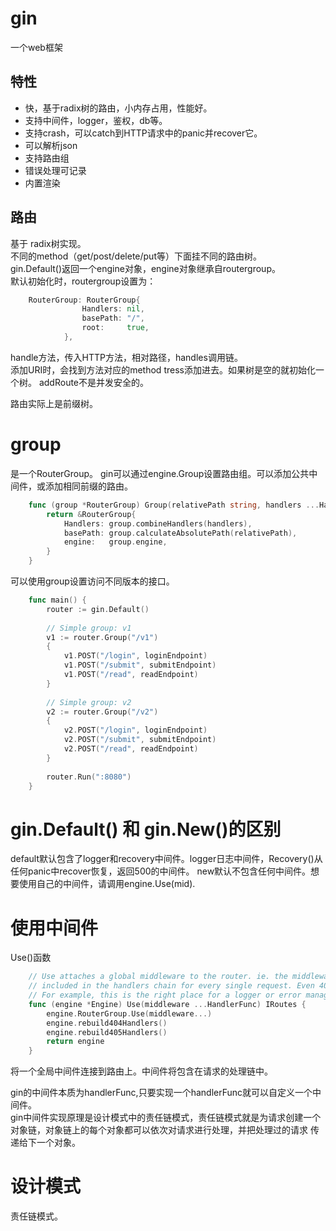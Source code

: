 # gin
一个web框架

## 特性
- 快，基于radix树的路由，小内存占用，性能好。
- 支持中间件，logger，鉴权，db等。
- 支持crash，可以catch到HTTP请求中的panic并recover它。
- 可以解析json
- 支持路由组
- 错误处理可记录
- 内置渲染


## 路由
基于 radix树实现。            
不同的method（get/post/delete/put等）下面挂不同的路由树。  
gin.Default()返回一个engine对象，engine对象继承自routergroup。  
默认初始化时，routergroup设置为：          
```go
    RouterGroup: RouterGroup{
    			Handlers: nil,
    			basePath: "/",
    			root:     true,
    		},
```


handle方法，传入HTTP方法，相对路径，handles调用链。      
添加URI时，会找到方法对应的method tress添加进去。如果树是空的就初始化一个树。
addRoute不是并发安全的。        

路由实际上是前缀树。



# group
是一个RouterGroup。
gin可以通过engine.Group设置路由组。可以添加公共中间件，或添加相同前缀的路由。
```go
    func (group *RouterGroup) Group(relativePath string, handlers ...HandlerFunc) *RouterGroup {
    	return &RouterGroup{
    		Handlers: group.combineHandlers(handlers),
    		basePath: group.calculateAbsolutePath(relativePath),
    		engine:   group.engine,
    	}
    }
```
可以使用group设置访问不同版本的接口。

```go
    func main() {
    	router := gin.Default()
    
    	// Simple group: v1
    	v1 := router.Group("/v1")
    	{
    		v1.POST("/login", loginEndpoint)
    		v1.POST("/submit", submitEndpoint)
    		v1.POST("/read", readEndpoint)
    	}
    
    	// Simple group: v2
    	v2 := router.Group("/v2")
    	{
    		v2.POST("/login", loginEndpoint)
    		v2.POST("/submit", submitEndpoint)
    		v2.POST("/read", readEndpoint)
    	}
    
    	router.Run(":8080")
    }
```

# gin.Default() 和 gin.New()的区别
default默认包含了logger和recovery中间件。logger日志中间件，Recovery()从任何panic中recover恢复，返回500的中间件。
new默认不包含任何中间件。想要使用自己的中间件，请调用engine.Use(mid).

# 使用中间件
Use()函数
```go
    // Use attaches a global middleware to the router. ie. the middleware attached though Use() will be
    // included in the handlers chain for every single request. Even 404, 405, static files...
    // For example, this is the right place for a logger or error management middleware.
    func (engine *Engine) Use(middleware ...HandlerFunc) IRoutes {
    	engine.RouterGroup.Use(middleware...)
    	engine.rebuild404Handlers()
    	engine.rebuild405Handlers()
    	return engine
    }
```
将一个全局中间件连接到路由上。中间件将包含在请求的处理链中。

gin的中间件本质为handlerFunc,只要实现一个handlerFunc就可以自定义一个中间件。         
gin中间件实现原理是设计模式中的责任链模式，责任链模式就是为请求创建一个对象链，对象链上的每个对象都可以依次对请求进行处理，并把处理过的请求
传递给下一个对象。

# 设计模式
责任链模式。
